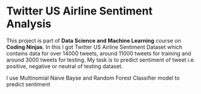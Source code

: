 # Twitter US Airline Sentiment Analysis
This project is part of **Data Science and Machine Learning** course on **Coding Ninjas**. In this I got Twitter US Airline Sentiment Dataset which contains data for over 14000 tweets, around 11000 tweets for training and around 3000 tweets for testing. My task is to predict sentiment of tweet i.e. positive, negative or neutral of testing dataset.

I use Multinomial Naive Bayse and Random Forest Classifier model to predict sentiment
